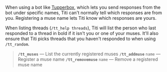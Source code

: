 When using a bot like [Tupperbox](https://tupperbox.app), which lets you send responses from the bot under specific names, Titi can't normally tell which responses are from you. Registering a muse name lets Titi know which responses are yours.

When listing threads (`/tt_help threads`), Titi will list the person who last responded to a thread in bold if it isn't you or one of your muses. It'll also ensure that Titi picks threads that you haven't responded to when using `/tt_random`.

> **`/tt_muses`** — List the currently registered muses
> **`/tt_addmuse`** `name` — Register a muse name
> **`/tt_removemuse`** `name` — Remove a registered muse name
